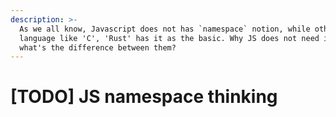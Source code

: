 ```yaml
---
description: >-
  As we all know, Javascript does not has `namespace` notion, while other
  language like 'C', 'Rust' has it as the basic. Why JS does not need it and
  what's the difference between them?
---
```


# \[TODO] JS namespace thinking

